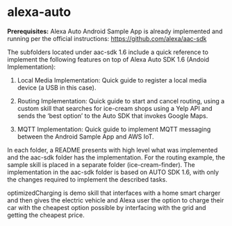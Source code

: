 # alexa-auto

**Prerequisites:** Alexa Auto Android Sample App is already implemented and running per the official instructions:  https://github.com/alexa/aac-sdk



The subfolders located under aac-sdk 1.6 include a quick reference to implement the following features on top of Alexa Auto SDK 1.6 (Andoid Implementation):


1. Local Media Implementation: Quick guide to register a local media device (a USB in this case).

2. Routing Implementation: Quick guide to start and cancel routing, using a custom skill that searches for ice-cream shops using a Yelp API and sends the ‘best option’ to the Auto SDK that invokes Google Maps.

3. MQTT Implementation: Quick guide to implement MQTT messaging between the Android Sample App and AWS IoT.

In each folder, a README presents with high level what was implemented and the aac-sdk folder has the implementation. For the routing example, the sample skill is placed in a separate folder (ice-cream-finder).
The implementation in the aac-sdk folder is based on AUTO SDK 1.6, with only the changes required to implement the described tasks.



optimizedCharging is demo skill that interfaces with a home smart charger and then gives the electric vehicle and Alexa user the option to charge their car with the cheapest option possible by interfacing with the grid and getting the cheapest price.  



##### 
